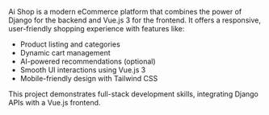 Ai Shop is a modern eCommerce platform that combines the power of Django for the backend and Vue.js 3 for the frontend. 
It offers a responsive, user-friendly shopping experience with features like:

- Product listing and categories
- Dynamic cart management
- AI-powered recommendations (optional)
- Smooth UI interactions using Vue.js 3
- Mobile-friendly design with Tailwind CSS

This project demonstrates full-stack development skills, integrating Django APIs with a Vue.js frontend.
